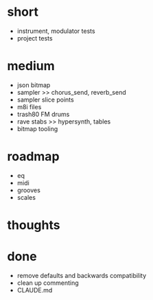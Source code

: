 # short

- instrument, modulator tests
- project tests

# medium

- json bitmap
- sampler >> chorus_send, reverb_send
- sampler slice points
- m8i files
- trash80 FM drums
- rave stabs >> hypersynth, tables
- bitmap tooling

# roadmap

- eq
- midi
- grooves
- scales

# thoughts

# done

- remove defaults and backwards compatibility
- clean up commenting
- CLAUDE.md


